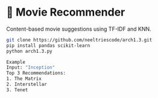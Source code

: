 # 🍿 Movie Recommender

Content-based movie suggestions using TF-IDF and KNN.

```bash
git clone https://github.com/neeltriescode/arch1.3.git
pip install pandas scikit-learn
python arch1.3.py

Example
Input: "Inception"
Top 3 Recommendations:
1. The Matrix
2. Interstellar
3. Tenet

